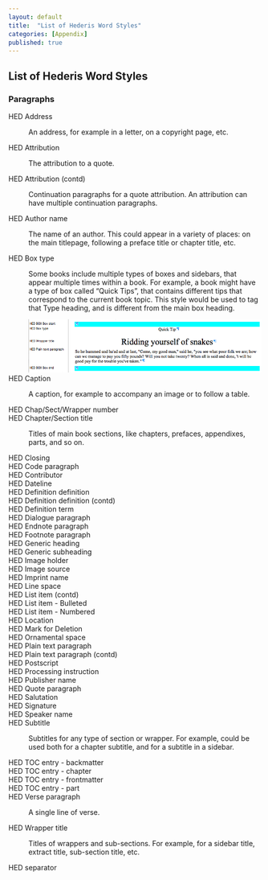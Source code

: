```yaml
---
layout: default
title:  "List of Hederis Word Styles"
categories: [Appendix]
published: true
---
```


<section data-type="appendix" class="hsecappendix" data-hederis-type="hsecappendix" id="plpYkfgZk"><h1 data-hederis-type="hblkchaptitle" class="hblkchaptitle" id="pMfXo4DXF">List of Hederis Word Styles</h1>
    <section class="hwprsubsectionstart" data-hederis-type="hwprsubsectionstart" id="p8iQYRqjL" data-type="subsection"><h1 data-hederis-type="hblktitle" class="hblktitle" id="plSpHfogQ">Paragraphs</h1>
    <dl class="hwprdef-liststart" data-hederis-type="hwprdef-liststart" id="pONuWiknd"><dt data-hederis-type="hblkdefterm" class="hblkdefterm" id="ps3wjRvP3">HED Address</dt>
    <dd class="hblkdefinition" data-hederis-type="hblkdefinition" id="liLDBtVywf"><p class="hblkdefinition" data-hederis-type="hblkdefinition" id="pT0uW6nRi">An address, for example in a letter, on a copyright page, etc.</p></dd>
    <dt data-hederis-type="hblkdefterm" class="hblkdefterm" id="p4GUXfeIJ">HED Attribution</dt>
    <dd class="hblkdefinition" data-hederis-type="hblkdefinition" id="liv4MZReFj"><p class="hblkdefinition" data-hederis-type="hblkdefinition" id="pGSAVF8HW">The attribution to a quote.</p></dd>
    <dt data-hederis-type="hblkdefterm" class="hblkdefterm" id="pwKf8Wg9K">HED Attribution (contd)</dt>
    <dd class="hblkdefinition" data-hederis-type="hblkdefinition" id="liVrInNy6f"><p class="hblkdefinition" data-hederis-type="hblkdefinition" id="po1YMyo1d">Continuation paragraphs for a quote attribution. An attribution can have multiple continuation paragraphs.</p></dd>
    <dt data-hederis-type="hblkdefterm" class="hblkdefterm" id="ph3hiU5qs">HED Author name</dt>
    <dd class="hblkdefinition" data-hederis-type="hblkdefinition" id="liaQ47MCCp"><p class="hblkdefinition" data-hederis-type="hblkdefinition" id="pngxaErGB">The name of an author. This could appear in a variety of places: on the main titlepage, following a preface title or chapter title, etc.</p></dd>
    <dt data-hederis-type="hblkdefterm" class="hblkdefterm" id="pH43IgJkr">HED Box type</dt>
    <dd class="hblkdefinition" data-hederis-type="hblkdefinition" id="liU2VcfkJV"><p class="hblkdefinition" data-hederis-type="hblkdefinition" id="p9NxUuFVw">Some books include multiple types of boxes and sidebars, that appear multiple times within a book. For example, a book might have a type of box called &#8220;Quick Tips&#8221;, that contains different tips that correspond to the current book topic. This style would be used to tag that Type heading, and is different from the main box heading.</p><img data-hederis-type="hblkimg" class="hblkimg" id="pqLCFgTHE" src="/images/boxtype.png"/>
    </dd>
    <dt data-hederis-type="hblkdefterm" class="hblkdefterm" id="pp802cNYw">HED Caption</dt>
    <dd class="hblkdefinition" data-hederis-type="hblkdefinition" id="liEOcv1voQ"><p class="hblkdefinition" data-hederis-type="hblkdefinition" id="pQdgriCVv">A caption, for example to accompany an image or to follow a table.</p></dd>
    <dt data-hederis-type="hblkdefterm" class="hblkdefterm" id="pqBtvSIX2">HED Chap/Sect/Wrapper number</dt>
    <dt data-hederis-type="hblkdefterm" class="hblkdefterm" id="p29FlqkLp">HED Chapter/Section title</dt>
    <dd class="hblkdefinition" data-hederis-type="hblkdefinition" id="liBeDatS0F"><p class="hblkdefinition" data-hederis-type="hblkdefinition" id="pCzWr0szX">Titles of main book sections, like chapters, prefaces, appendixes, parts, and so on.</p></dd>
    <dt data-hederis-type="hblkdefterm" class="hblkdefterm" id="pTSOVNXX2">HED Closing</dt>
    <dt data-hederis-type="hblkdefterm" class="hblkdefterm" id="pM6qnahEF">HED Code paragraph</dt>
    <dt data-hederis-type="hblkdefterm" class="hblkdefterm" id="p5VscaWd9">HED Contributor</dt>
    <dt data-hederis-type="hblkdefterm" class="hblkdefterm" id="p4JVHkb0n">HED Dateline</dt>
    <dt data-hederis-type="hblkdefterm" class="hblkdefterm" id="prWCEYPZY">HED Definition definition</dt>
    <dt data-hederis-type="hblkdefterm" class="hblkdefterm" id="pKvpedAe4">HED Definition definition (contd)</dt>
    <dt data-hederis-type="hblkdefterm" class="hblkdefterm" id="pzCeeaejg">HED Definition term</dt>
    <dt data-hederis-type="hblkdefterm" class="hblkdefterm" id="pDZTZNH1c">HED Dialogue paragraph</dt>
    <dt data-hederis-type="hblkdefterm" class="hblkdefterm" id="pDgs2w9r2">HED Endnote paragraph</dt>
    <dt data-hederis-type="hblkdefterm" class="hblkdefterm" id="p4EqDyCaF">HED Footnote paragraph</dt>
    <dt data-hederis-type="hblkdefterm" class="hblkdefterm" id="p3RPm1Ky6">HED Generic heading</dt>
    <dt data-hederis-type="hblkdefterm" class="hblkdefterm" id="pdDwMtWrK">HED Generic subheading</dt>
    <dt data-hederis-type="hblkdefterm" class="hblkdefterm" id="p4Rk6Pd12">HED Image holder</dt>
    <dt data-hederis-type="hblkdefterm" class="hblkdefterm" id="p9uNj0vMm">HED Image source</dt>
    <dt data-hederis-type="hblkdefterm" class="hblkdefterm" id="pLV2g86vn">HED Imprint name</dt>
    <dt data-hederis-type="hblkdefterm" class="hblkdefterm" id="peo0senWw">HED Line space</dt>
    <dt data-hederis-type="hblkdefterm" class="hblkdefterm" id="pMModwnm4">HED List item (contd)</dt>
    <dt data-hederis-type="hblkdefterm" class="hblkdefterm" id="pfKTYRC2I">HED List item - Bulleted</dt>
    <dt data-hederis-type="hblkdefterm" class="hblkdefterm" id="ppbtDDpsX">HED List item - Numbered</dt>
    <dt data-hederis-type="hblkdefterm" class="hblkdefterm" id="pRXBPhw5H">HED Location</dt>
    <dt data-hederis-type="hblkdefterm" class="hblkdefterm" id="pbZaCabWE">HED Mark for Deletion</dt>
    <dt data-hederis-type="hblkdefterm" class="hblkdefterm" id="pWWCH3bqO">HED Ornamental space</dt>
    <dt data-hederis-type="hblkdefterm" class="hblkdefterm" id="p92RLU55Z">HED Plain text paragraph</dt>
    <dt data-hederis-type="hblkdefterm" class="hblkdefterm" id="p0HC6L3GT">HED Plain text paragraph (contd)</dt>
    <dt data-hederis-type="hblkdefterm" class="hblkdefterm" id="pEE4WWSgf">HED Postscript</dt>
    <dt data-hederis-type="hblkdefterm" class="hblkdefterm" id="pnS72KPjU">HED Processing instruction</dt>
    <dt data-hederis-type="hblkdefterm" class="hblkdefterm" id="poxPnqp0E">HED Publisher name</dt>
    <dt data-hederis-type="hblkdefterm" class="hblkdefterm" id="p1k4YxgH2">HED Quote paragraph</dt>
    <dt data-hederis-type="hblkdefterm" class="hblkdefterm" id="p2aBtWfKF">HED Salutation</dt>
    <dt data-hederis-type="hblkdefterm" class="hblkdefterm" id="pAlQx4wOu">HED Signature</dt>
    <dt data-hederis-type="hblkdefterm" class="hblkdefterm" id="pL55vgm10">HED Speaker name</dt>
    <dt data-hederis-type="hblkdefterm" class="hblkdefterm" id="pLhRwOurh">HED Subtitle</dt>
    <dd class="hblkdefinition" data-hederis-type="hblkdefinition" id="litIHi3gBs"><p class="hblkdefinition" data-hederis-type="hblkdefinition" id="plv2GDR4l">Subtitles for any type of section or wrapper. For example, could be used both for a chapter subtitle, and for a subtitle in a sidebar.</p></dd>
    <dt data-hederis-type="hblkdefterm" class="hblkdefterm" id="pbegDmRAS">HED TOC entry - backmatter</dt>
    <dt data-hederis-type="hblkdefterm" class="hblkdefterm" id="pd7EIpa1t">HED TOC entry - chapter</dt>
    <dt data-hederis-type="hblkdefterm" class="hblkdefterm" id="pY5Vphyun">HED TOC entry - frontmatter</dt>
    <dt data-hederis-type="hblkdefterm" class="hblkdefterm" id="p7y0EjTQ2">HED TOC entry - part</dt>
    <dt data-hederis-type="hblkdefterm" class="hblkdefterm" id="phaZjNRtY">HED Verse paragraph</dt>
    <dd class="hblkdefinition" data-hederis-type="hblkdefinition" id="liWK6jPpm7"><p class="hblkdefinition" data-hederis-type="hblkdefinition" id="pxqtzmUIs">A single line of verse.</p></dd>
    <dt data-hederis-type="hblkdefterm" class="hblkdefterm" id="pR3mLmtRC">HED Wrapper title</dt>
    <dd class="hblkdefinition" data-hederis-type="hblkdefinition" id="liiyhoYXAJ"><p class="hblkdefinition" data-hederis-type="hblkdefinition" id="pQEZE9BaG">Titles of wrappers and sub-sections. For example, for a sidebar title, extract title, sub-section title, etc.</p></dd>
    <dt data-hederis-type="hblkdefterm" class="hblkdefterm" id="pcHfT1HDK">HED separator</dt>
    <dd id="pkq6AZlOO"/></dl>
    </section>
    </section>
    